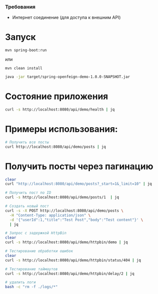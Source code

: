 ### Требования
- Интернет соединение (для доступа к внешним API)

# Запуск
``` 
mvn spring-boot:run
```
или
``` 
mvn clean install
```
```bash
java -jar target/spring-openfeign-demo-1.0.0-SNAPSHOT.jar
```

# Состояние приложения
```bash
curl -s http://localhost:8080/api/demo/health | jq
```

# Примеры использования:

```bash
# Получить все посты
curl http://localhost:8080/api/demo/posts | jq
```

# Получить посты через пагинацию
```bash
clear
curl "http://localhost:8080/api/demo/posts?_start=1&_limit=10" | jq
```

```bash
# Получить пост по ID
curl -s http://localhost:8080/api/demo/posts/1  | jq
```
```bash
# Создать новый пост
curl -s -X POST http://localhost:8080/api/demo/posts \
  -H "Content-Type: application/json" \
  -d '{"userId":1,"title":"Test Post","body":"Test content"}' \
  | jq
```

```bash
# Запрос с задержкой HttpBin
clear
curl -s http://localhost:8080/api/demo/httpbin/demo | jq
```
```bash
# Тестирование обработки ошибок
clear
curl -s http://localhost:8080/api/demo/httpbin/status/404 | jq
```
```bash
# Тестирование таймаутов
curl -s http://localhost:8080/api/demo/httpbin/delay/2 | jq
```


```bash
# удалить логи
bash -c "rm -f ./logs/*"
```